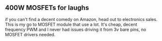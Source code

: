 ## 400W MOSFETs for laughs

if you can't find a decent comedy on Amazon, head out to electronics sales. This is my go to MOSFET module that use a lot. It's cheap, decent frequency PWM and I never had issues driving it from 3v bare pins, no MOSFET drivers needed.



